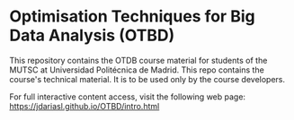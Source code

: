 # Optimisation Techniques for Big Data Analysis (OTBD)

This repository contains the OTDB course material for students of the MUTSC at Universidad Politécnica de Madrid. This repo contains the course's technical material. It is to be used only by the course developers.

For full interactive content access, visit the following web page: https://jdariasl.github.io/OTBD/intro.html
